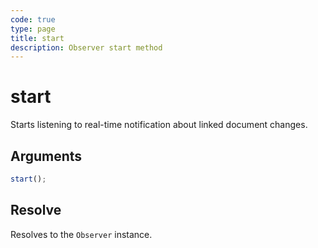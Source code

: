 ```yaml
---
code: true
type: page
title: start
description: Observer start method
---
```


# start

Starts listening to real-time notification about linked document changes.

## Arguments

```js
start();
```

## Resolve

Resolves to the `Observer` instance.


